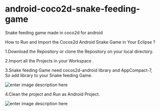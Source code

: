 # android-coco2d-snake-feeding-game

Snake feeding game made in coco2d for android 

How to Run and Import the Cocos2d Android Snake Game in Your Eclipse ?

1.Download the Repository or clone the Repository on your local directory.

2.Import all the Projects in your Workspace .

3.Snake feeding Game need cocos2d-android library and AppCompact-7, 
So add library to your Snake feeding Game.

![enter image description here](https://lh3.googleusercontent.com/JZKgvJADaSQIGg7pGrhnEi3EmCsIw-jUQOFKufvcAQ=s0 "snakeLib.png")

4.Clean the project and Run as Android Project.


![enter image description here](https://lh3.googleusercontent.com/GV2WEYb6lUFzaL2osLfrL7XFO038WhAP97ruknxQyg=s0 "snakeFeeding Game Screensort.png")
